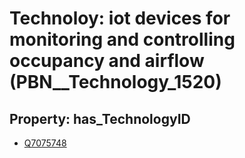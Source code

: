 # Technoloy: __iot devices for monitoring and controlling occupancy and airflow__ (PBN__Technology_1520)

## Property: has_TechnologyID

* [Q7075748](Q7075748)

